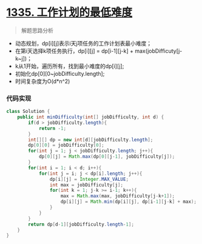 # [1335. 工作计划的最低难度](https://leetcode-cn.com/problems/minimum-difficulty-of-a-job-schedule/)

> 解题思路分析

- 动态规划，dp\[i][j]表示i天j项任务的工作计划表最小难度；
- 在第i天选择k项任务执行，dp\[i][j] = dp\[i-1][j-k] + max(jobDifficuty[j-k~j])；
- k从1开始，遍历所有，找到最小难度的dp\[i][j];
- 初始化dp\[0][0~jobDifficulty.length];
- 时间复杂度为O(d*n^2)


### 代码实现


~~~java
class Solution {
    public int minDifficulty(int[] jobDifficulty, int d) {
        if(d > jobDifficulty.length){
            return -1;
        }
        int[][] dp = new int[d][jobDifficulty.length];
        dp[0][0] = jobDifficulty[0];
        for(int j = 1; j < jobDifficulty.length; j++){
            dp[0][j] = Math.max(dp[0][j-1], jobDifficulty[j]);
        }
        for(int i = 1; i < d; i++){
            for(int j = i; j < dp[i].length; j++){
                dp[i][j] = Integer.MAX_VALUE;
                int max = jobDifficulty[j];
                for(int k = 1; j-k >= i-1; k++){
                    max = Math.max(max, jobDifficulty[j-k+1]);
                    dp[i][j] = Math.min(dp[i][j], dp[i-1][j-k] + max);
                }
            }
        }
        return dp[d-1][jobDifficulty.length-1];
    }
}
~~~

